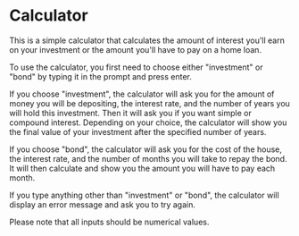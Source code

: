 # Calculator
This is a simple calculator that calculates the amount of interest you'll earn on your investment or the amount you'll have to pay on a home loan.

To use the calculator, you first need to choose either "investment" or "bond" by typing it in the prompt and press enter.

If you choose "investment", the calculator will ask you for the amount of money you will be depositing, the interest rate, and the number of years you will hold this investment. Then it will ask you if you want simple or compound interest. Depending on your choice, the calculator will show you the final value of your investment after the specified number of years.

If you choose "bond", the calculator will ask you for the cost of the house, the interest rate, and the number of months you will take to repay the bond. It will then calculate and show you the amount you will have to pay each month.

If you type anything other than "investment" or "bond", the calculator will display an error message and ask you to try again.

Please note that all inputs should be numerical values.
